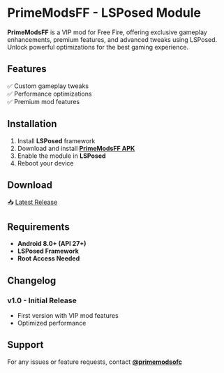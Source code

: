# PrimeModsFF - LSPosed Module  

**PrimeModsFF** is a VIP mod for Free Fire, offering exclusive gameplay enhancements, premium features, and advanced tweaks using LSPosed. Unlock powerful optimizations for the best gaming experience.  

## Features  
✅ Custom gameplay tweaks  
✅ Performance optimizations  
✅ Premium mod features  

## Installation  
1. Install **LSPosed** framework  
2. Download and install **[PrimeModsFF APK](https://github.com/Xposed-Modules-Repo/com.toxic.prime.ff/releases)**  
3. Enable the module in **LSPosed**  
4. Reboot your device  

## Download  
📥 [Latest Release](https://github.com/Xposed-Modules-Repo/com.toxic.prime.ff/releases/download/1-1.0/app-release.apk)  

## Requirements  
- **Android 8.0+ (API 27+)**  
- **LSPosed Framework**  
- **Root Access Needed**  

## Changelog  
### v1.0 - Initial Release  
- First version with VIP mod features  
- Optimized performance  

## Support  
For any issues or feature requests, contact **[@primemodsofc](https://t.me/+HQVJ5ZF6yPtiNzI9)**
